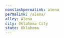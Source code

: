 ```yaml
---
﻿nonslashpermalink: alena
permalink: /alena/
alley: Alena
city: Oklahoma City
state: Oklahoma
---
```

